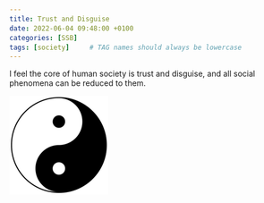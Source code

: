 ```yaml
---
title: Trust and Disguise
date: 2022-06-04 09:48:00 +0100
categories: [SSB]
tags: [society]     # TAG names should always be lowercase
---
```


I feel the core of human society is trust and disguise, and all social phenomena can be reduced to them.

![taiji](/assets/ssb/yy.png)